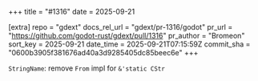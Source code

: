 +++
title = "#1316"
date = 2025-09-21

[extra]
repo = "gdext"
docs_rel_url = "gdext/pr-1316/godot"
pr_url = "https://github.com/godot-rust/gdext/pull/1316"
pr_author = "Bromeon"
sort_key = 2025-09-21
date_time = 2025-09-21T07:15:59Z
commit_sha = "0600b3905f381676ad40a3d9285405dc85beec6e"
+++

`StringName`: remove `From` impl for `&'static CStr`
